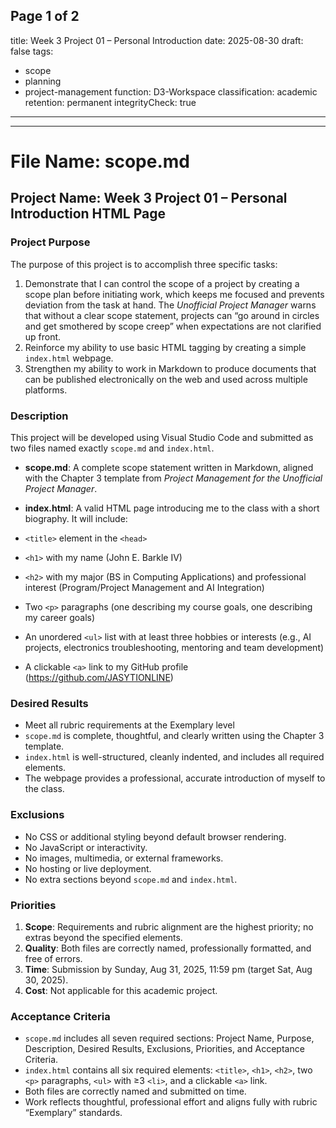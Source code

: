 

Page
1
of 2
---
title: Week 3 Project 01 – Personal Introduction
date: 2025-08-30
draft: false
tags:
- scope
- planning
- project-management
function: D3-Workspace
classification: academic
retention: permanent
integrityCheck: true
---
---
# File Name: scope.md
## Project Name: Week 3 Project 01 – Personal Introduction HTML Page

### Project Purpose
The purpose of this project is to accomplish three specific tasks:
1. Demonstrate that I can control the scope of a project by creating a scope plan
before initiating work, which keeps me focused and prevents deviation from the task
at hand. The *Unofficial Project Manager* warns that without a clear scope
statement, projects can “go around in circles and get smothered by scope creep”
when expectations are not clarified up front.
2. Reinforce my ability to use basic HTML tagging by creating a simple `index.html`
webpage.
3. Strengthen my ability to work in Markdown to produce documents that can be
published electronically on the web and used across multiple platforms.

### Description
This project will be developed using Visual Studio Code and submitted as two files
named exactly `scope.md` and `index.html`.

- **scope.md**: A complete scope statement written in Markdown, aligned with the
Chapter 3 template from *Project Management for the Unofficial Project Manager*.

- **index.html**: A valid HTML page introducing me to the class with a short
biography. It will include:
- `<title>` element in the `<head>`
- `<h1>` with my name (John E. Barkle IV)
- `<h2>` with my major (BS in Computing Applications) and professional interest
(Program/Project Management and AI Integration)
- Two `<p>` paragraphs (one describing my course goals, one describing my career
goals)
- An unordered `<ul>` list with at least three hobbies or interests (e.g., AI
projects, electronics troubleshooting, mentoring and team development)
- A clickable `<a>` link to my GitHub profile (https://github.com/JASYTIONLINE)

### Desired Results
- Meet all rubric requirements at the Exemplary level
- `scope.md` is complete, thoughtful, and clearly written using the Chapter 3
template.
- `index.html` is well-structured, cleanly indented, and includes all required
elements.
- The webpage provides a professional, accurate introduction of myself to the
class.

### Exclusions
- No CSS or additional styling beyond default browser rendering.
- No JavaScript or interactivity.
- No images, multimedia, or external frameworks.
- No hosting or live deployment.
- No extra sections beyond `scope.md` and `index.html`.

### Priorities
1. **Scope**: Requirements and rubric alignment are the highest priority; no extras
beyond the specified elements.
2. **Quality**: Both files are correctly named, professionally formatted, and free
of errors.
3. **Time**: Submission by Sunday, Aug 31, 2025, 11:59 pm (target Sat, Aug 30,
2025).
4. **Cost**: Not applicable for this academic project.
### Acceptance Criteria
- `scope.md` includes all seven required sections: Project Name, Purpose,
Description, Desired Results, Exclusions, Priorities, and Acceptance Criteria.
- `index.html` contains all six required elements: `<title>`, `<h1>`, `<h2>`, two
`<p>` paragraphs, `<ul>` with ≥3 `<li>`, and a clickable `<a>` link.
- Both files are correctly named and submitted on time.
- Work reflects thoughtful, professional effort and aligns fully with rubric
“Exemplary” standards.
